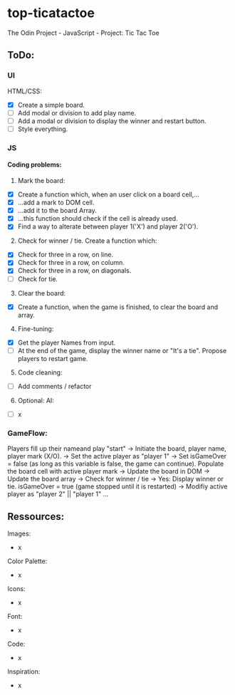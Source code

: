 # top-ticatactoe
The Odin Project - JavaScript - Project: Tic Tac Toe

## ToDo:

### UI
HTML/CSS:
- [x] Create a simple board.
- [ ] Add modal or division to add play name.
- [ ] Add a modal or division to display the winner and restart button.
- [ ] Style everything.  

### JS

#### Coding problems:
1. Mark the board:
- [x] Create a function which, when an user click on a board cell,...
- [x] ...add a mark to DOM cell.
- [x] ...add it to the board Array.
- [x] ...this function should check if the cell is already used.
- [x] Find a way to alterate between player 1('X') and player 2('O'). 

2. Check for winner / tie. Create a function which:
- [x] Check for three in a row, on line.
- [x] Check for three in a row, on column.
- [x] Check for three in a row, on diagonals.
- [ ] Check for tie.

3. Clear the board:
- [x] Create a function, when the game is finished, to clear the board and array.

4. Fine-tuning: 
- [x] Get the player Names from input.
- [ ] At the end of the game, display the winner name or "It's a tie". Propose players to restart game.

5. Code cleaning:
- [ ] Add comments / refactor

6. Optional: AI:
- [ ] x

### GameFlow:

Players fill up their nameand play "start"
-> Initiate the board, player name, player mark (X/O).
-> Set the active player as "player 1"
-> Set isGameOver = false (as long as this variable is false, the game can continue).
<wait for player input on a board cell>
Populate the board cell with active player mark 
-> Update the board in DOM
-> Update the board array 
    -> Check for winner / tie 
        -> Yes: Display winner or tie. isGameOver = true (game stopped until it is restarted)
-> Modifiy active player as "player 2" || "player 1"
<wait for player input on a board cell>
...

## Ressources:
Images:
- x

Color Palette:
- x

Icons:
- x

Font:
- x

Code:
- x

Inspiration:
- x